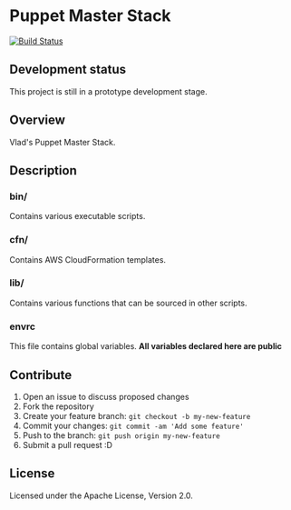 # Puppet Master Stack
  [![Build Status](https://travis-ci.org/vghn/puppet_stk.svg?branch=master)](https://travis-ci.org/vghn/puppet_stk)

## Development status ##
This project is still in a prototype development stage.

## Overview
Vlad's Puppet Master Stack.

## Description
### bin/
Contains various executable scripts.

### cfn/
Contains AWS CloudFormation templates.

### lib/
Contains various functions that can be sourced in other scripts.

### envrc
This file contains global variables.
**All variables declared here are public**

## Contribute
1. Open an issue to discuss proposed changes
2. Fork the repository
3. Create your feature branch: `git checkout -b my-new-feature`
4. Commit your changes: `git commit -am 'Add some feature'`
5. Push to the branch: `git push origin my-new-feature`
6. Submit a pull request :D

## License
Licensed under the Apache License, Version 2.0.
